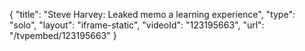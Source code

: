 {
    "title": "Steve Harvey: Leaked memo a learning experience",
    "type": "solo",
    "layout": "iframe-static",
    "videoId": "123195663",
    "url": "\/tvpembed\/123195663"
}